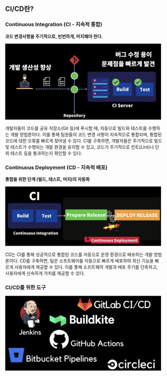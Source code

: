 ## CI/CD란?

### Continuous Integration (CI - 지속적 통합)

**코드 변경사항을 주기적으로, 빈번하게, 머지해야 한다.**

<img src="../img/CI.png" width="500">

개발자들이 코드를 공유 저장소(Git 등)에 푸시할 때, 자동으로 빌드와 테스트를 수행하는 개발 방법론이다. 이를 통해 팀원들의 코드 변경 사항이 지속적으로 통합되며, 통합된 코드에 대한 오류를 빠르게 찾아낼 수 있다. CI를 구축하면, 개발자들은 주기적으로 빌드 및 테스트가 수행되는 개발 환경을 유지할 수 있고, 코드가 주기적으로 린트(Lint)나 단위 테스트 등을 통과하는지 확인할 수 있다.

### Continuous Deployment (CD - 지속적 배포)

**통합을 위한 단계 (빌드, 테스트, 머지)의 자동화**

<img src="../img/CD.png" width="500">

CD는 CI를 통해 성공적으로 통합된 코드를 자동으로 운영 환경으로 배포하는 개발 방법론이다. CD를 구축하면, 팀은 소프트웨어를 자동으로 빠르게 배포하여 최신 기능을 빠르게 사용자에게 제공할 수 있다. 이를 통해 소프트웨어 개발과 배포 주기를 단축하고, 사용자에게 신속하게 가치를 제공할 수 있다.

### CI/CD를 위한 도구

<img src="../img/CI-CD-Tool.png" width="500">
